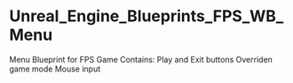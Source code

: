 # Unreal_Engine_Blueprints_FPS_WB_Menu
Menu Blueprint for FPS  Game
Contains:
Play and Exit buttons
Overriden game mode
Mouse input
